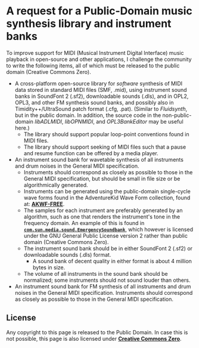 # A request for a Public-Domain music synthesis library and instrument banks

To improve support for MIDI (Musical Instrument Digital Interface) music playback in open-source and other applications, I challenge the community to write the following items, all of which must be released to the public domain (Creative Commons Zero).

- A cross-platform open-source library for _software_ synthesis of MIDI data stored in standard MIDI files (SMF, .mid), using instrument sound banks in SoundFont 2 (.sf2), downloadable sounds (.dls), and in OPL2, OPL3, and other FM synthesis sound banks, and possibly also in Timidity++/UltraSound patch format (.cfg, .pat).  (Similar to _Fluidsynth_, but in the public domain.  In addition, the source code in the non-public-domain _libADLMIDI_, _libOPNMIDI_, and _OPL3BankEditor_ may be useful here.)
    - The library should support popular loop-point conventions found in MIDI files.
    - The library should support seeking of MIDI files such that a pause and resume function can be offered by a media player.
- An instrument sound bank for wavetable synthesis of all instruments and drum noises in the General MIDI specification.
    - Instruments should correspond as closely as possible to those in the General MIDI specification, but should be small in file size or be algorithmically generated.
    - Instruments can be generated using the public-domain single-cycle wave forms found in the AdventureKid Wave Form collection, found at: [**AKWF-FREE**](https://github.com/KristofferKarlAxelEkstrand/AKWF-FREE).
    - The samples for each instrument are preferably generated by an algorithm, such as one that renders the instrument's tone in the frequency domain.  An example of this is found in [**`com.sun.media.sound.EmergencySoundbank`**](https://github.com/apple/openjdk/blob/xcodejdk14-release/src/java.desktop/share/classes/com/sun/media/sound/EmergencySoundbank.java), which however is licensed under the GNU General Public License version 2 rather than public domain (Creative Commons Zero).
    - The instrument sound bank should be in either SoundFont 2 (.sf2) or downloadable sounds (.dls) format.
        - A sound bank of decent quality in either format is about 4 million bytes in size.
    - The volume of all instruments in the sound bank should be normalized; some instruments should not sound louder than others.
- An instrument sound bank for FM synthesis of all instruments and drum noises in the General MIDI specification. Instruments should correspond as closely as possible to those in the General MIDI specification.

<a id=License></a>

## License

Any copyright to this page is released to the Public Domain.  In case this is not possible, this page is also licensed under [**Creative Commons Zero**](https://creativecommons.org/publicdomain/zero/1.0/).
